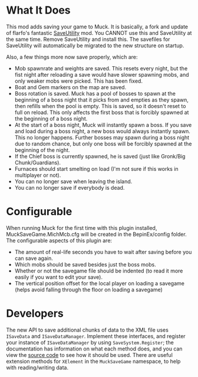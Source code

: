 # What It Does
This mod adds saving your game to Muck. It is basically, a fork and update of flarfo's fantastic [SaveUtility](https://muck.thunderstore.io/package/flarfo/SaveUtility) mod.
You CANNOT use this and SaveUtility at the same time. Remove SaveUtility and install this. The savefiles for SaveUtility will automatically be migrated to the new structure on startup.

Also, a few things more now save properly, which are:
- Mob spawnrate and weights are saved. This resets every night, but the fist night after reloading a save would have slower spawning mobs, and only weaker mobs were picked. This has been fixed.
- Boat and Gem markers on the map are saved.
- Boss rotation is saved. Muck has a pool of bosses to spawn at the beginning of a boss night that it picks from and empties as they spawn, then refills when the pool is empty. This is saved, so it doesn't reset to full on reload. This only affects the first boss that is forcibly spawned at the beginning of a boss night.
- At the start of a boss night, Muck will instantly spawn a boss. If you save and load during a boss night, a new boss would always instantly spawn. This no longer happens. Further bosses may spawn during a boss night due to random chance, but only one boss will be forcibly spawned at the beginning of the night.
- If the Chief boss is currently spawned, he is saved (just like Gronk/Big Chunk/Guardians).
- Furnaces should start smelting on load (I'm not sure if this works in multiplayer or not).
- You can no longer save when leaving the island.
- You can no longer save if everybody is dead.


# Configurable
When running Muck for the first time with this plugin installed, MuckSaveGame.MichMcb.cfg will be created in the BepinEx/config folder.
The configurable aspects of this plugin are:

- The amount of real-life seconds you have to wait after saving before you can save again.
- Which mobs should be saved besides just the boss mobs.
- Whether or not the savegame file should be indented (to read it more easily if you want to edit your save).
- The vertical position offset for the local player on loading a savegame (helps avoid falling through the floor on loading a savegame)


# Developers
The new API to save additional chunks of data to the XML file uses `ISaveData` and `ISaveDataManager`. Implement these interfaces, and register your instance of `ISaveDataManager` by using `SaveSystem.Register`; the documentation has information on what each method does, and you can view the [source code](https://github.com/Michmcb/MuckMods) to see how it should be used.
There are useful extension methods for `XElement` in the `MuckSaveGame` namespace, to help with reading/writing data.